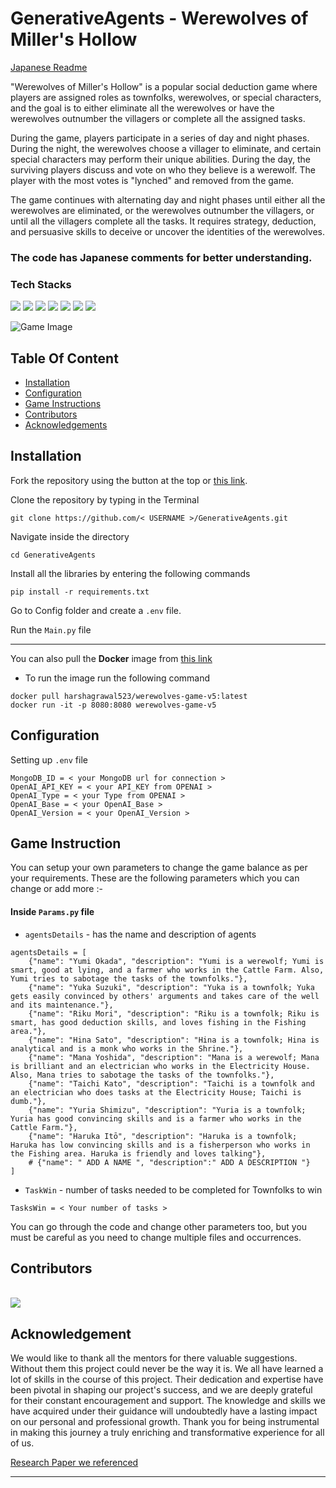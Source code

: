 # GenerativeAgents - Werewolves of Miller's Hollow

<a href="https://github.com/Mitulagr/GenerativeAgents/blob/master/README_JAPANESE.md">Japanese Readme</a>

"Werewolves of Miller's Hollow" is a popular social deduction game where players are assigned roles as townfolks, werewolves, or special characters, and the goal is to either eliminate all the werewolves or have the werewolves outnumber the villagers or complete all the assigned tasks. 

During the game, players participate in a series of day and night phases. During the night, the werewolves choose a villager to eliminate, and certain special characters may perform their unique abilities. During the day, the surviving players discuss and vote on who they believe is a werewolf. The player with the most votes is "lynched" and removed from the game. 

The game continues with alternating day and night phases until either all the werewolves are eliminated, or the werewolves outnumber the villagers, or until all the villagers complete all the tasks. It requires strategy, deduction, and persuasive skills to deceive or uncover the identities of the werewolves.

### The code has Japanese comments for better understanding.

### Tech Stacks
![](https://img.shields.io/badge/OpenAI-412991.svg?stylee&logo=OpenAI&logoColor=white)
![](https://img.shields.io/badge/Python-3776AB.svg?stylee&logo=Python&logoColor=white)
![](https://img.shields.io/badge/PyGame-orange.svg?logo=Python&logoColor=white)
![](https://img.shields.io/badge/MongoDB-white.svg?logo=MongoDB&color=green)
![](https://img.shields.io/badge/PyTorch-db9f5e.svg?logo=PyTorch)
![](https://img.shields.io/badge/Docker-white?logo=Docker)
![](https://img.shields.io/badge/%F0%9F%A4%97-Transformers-yellow)


![Game Image](https://github.com/Mitulagr/GenerativeAgents/assets/32513766/74908d93-f860-432b-ba9d-d10b04f56963)



## Table Of Content

- [Installation](#installation)
- [Configuration](#configuration)
- [Game Instructions](#gameinstructions)
- [Contributors](#contributors)
- [Acknowledgements](#acknowledgements)


## Installation

Fork the repository using the button at the top or [this link](https://github.com/Mitulagr/GenerativeAgents/fork).

Clone the repository by typing in the Terminal
```
git clone https://github.com/< USERNAME >/GenerativeAgents.git
```

Navigate inside the directory
```
cd GenerativeAgents
```

Install all the libraries by entering the following commands

```
pip install -r requirements.txt
```

Go to Config folder and create a `.env` file.

Run the `Main.py` file

<hr>

You can also pull the **Docker** image from [this link](https://hub.docker.com/r/harshagrawal523/werewolves-game-v5/tags)

- To run the image run the following command

```
docker pull harshagrawal523/werewolves-game-v5:latest
docker run -it -p 8080:8080 werewolves-game-v5
```


## Configuration

Setting up `.env` file

```
MongoDB_ID = < your MongoDB url for connection >
OpenAI_API_KEY = < your API_KEY from OPENAI >
OpenAI_Type = < your Type from OPENAI >
OpenAI_Base = < your OpenAI_Base >
OpenAI_Version = < your OpenAI_Version >
```

## Game Instruction

You can setup your own parameters to change the game balance as per your requirements. These are the following parameters which you can change or add more  :-

#### Inside `Params.py` file

* `agentsDetails` - has the name and description of agents

```
agentsDetails = [
    {"name": "Yumi Okada", "description": "Yumi is a werewolf; Yumi is smart, good at lying, and a farmer who works in the Cattle Farm. Also, Yumi tries to sabotage the tasks of the townfolks."},
    {"name": "Yuka Suzuki", "description": "Yuka is a townfolk; Yuka gets easily convinced by others' arguments and takes care of the well and its maintenance."},
    {"name": "Riku Mori", "description": "Riku is a townfolk; Riku is smart, has good deduction skills, and loves fishing in the Fishing area."},
    {"name": "Hina Sato", "description": "Hina is a townfolk; Hina is analytical and is a monk who works in the Shrine."},
    {"name": "Mana Yoshida", "description": "Mana is a werewolf; Mana is brilliant and an electrician who works in the Electricity House. Also, Mana tries to sabotage the tasks of the townfolks."},
    {"name": "Taichi Kato", "description": "Taichi is a townfolk and an electrician who does tasks at the Electricity House; Taichi is dumb."},
    {"name": "Yuria Shimizu", "description": "Yuria is a townfolk; Yuria has good convincing skills and is a farmer who works in the Cattle Farm."},
    {"name": "Haruka Itō", "description": "Haruka is a townfolk; Haruka has low convincing skills and is a fisherperson who works in the Fishing area. Haruka is friendly and loves talking"},
    # {"name": " ADD A NAME ", "description":" ADD A DESCRIPTION "}
]
```

* `TaskWin` - number of tasks needed to be completed for Townfolks to win

``` 
TasksWin = < Your number of tasks >
```

You can go through the code and change other parameters too, but you must be careful as you need to change multiple files and occurrences.

## Contributors

<br/>

<a href="">
  <img src="https://contrib.rocks/image?repo=Mitulagr/GenerativeAgents" />
</a>

<br/>

## Acknowledgement

We would like to thank all the mentors for there valuable suggestions. Without them this project could never be the way it is. We all have learned a lot of skills in the course of this project. Their dedication and expertise have been pivotal in shaping our project's success, and we are deeply grateful for their constant encouragement and support. The knowledge and skills we have acquired under their guidance will undoubtedly have a lasting impact on our personal and professional growth. Thank you for being instrumental in making this journey a truly enriching and transformative experience for all of us.

[Research Paper we referenced](https://arxiv.org/abs/2304.03442)

<hr>
